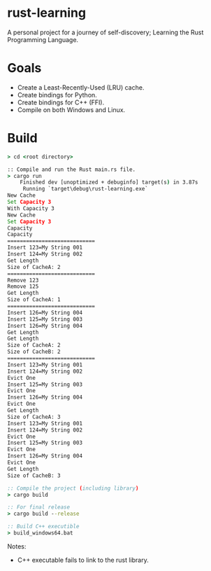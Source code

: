 # rust-learning
A personal project for a journey of self-discovery; Learning the Rust Programming Language.

# Goals

- Create a Least-Recently-Used (LRU) cache.
- Create bindings for Python.
- Create bindings for C++ (FFI).
- Compile on both Windows and Linux.

# Build

```cmd
> cd <root directory>

:: Compile and run the Rust main.rs file. 
> cargo run
    Finished dev [unoptimized + debuginfo] target(s) in 3.87s
     Running `target\debug\rust-learning.exe`
New Cache
Set Capacity 3
With Capacity 3
New Cache
Set Capacity 3
Capacity
Capacity
============================
Insert 123=My String 001
Insert 124=My String 002
Get Length
Size of CacheA: 2
============================
Remove 123
Remove 125
Get Length
Size of CacheA: 1
============================
Insert 126=My String 004
Insert 125=My String 003
Insert 126=My String 004
Get Length
Get Length
Size of CacheA: 2
Size of CacheB: 2
============================
Insert 123=My String 001
Insert 124=My String 002
Evict One
Insert 125=My String 003
Evict One
Insert 126=My String 004
Evict One
Get Length
Size of CacheA: 3
Insert 123=My String 001
Insert 124=My String 002
Evict One
Insert 125=My String 003
Evict One
Insert 126=My String 004
Evict One
Get Length
Size of CacheB: 3

:: Compile the project (including library)
> cargo build

:: For final release
> cargo build --release  

:: Build C++ executible
> build_windows64.bat 
```

Notes:
- C++ executable fails to link to the rust library.
